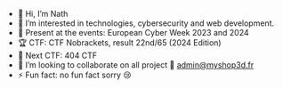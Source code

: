 - 👋 Hi, I’m Nath
- 👀 I’m interested in technologies, cybersecurity and web development.
- 🙋 Present at the events: European Cyber ​​Week 2023 and 2024
- 🏆 CTF: CTF Nobrackets, result 22nd/65 (2024 Edition)
- 🚩 Next CTF: 404 CTF
- 💞️ I’m looking to collaborate on all project
  📳 admin@myshop3d.fr
- ⚡ Fun fact: no fun fact sorry 😢

<!---
Luffy-demon/Luffy-demon is a ✨ special ✨ repository because its `README.md` (this file) appears on your GitHub profile.
You can click the Preview link to take a look at your changes.
--->
